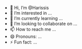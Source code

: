 - 👋 Hi, I’m @Harissis
- 👀 I’m interested in ...
- 🌱 I’m currently learning ...
- 💞️ I’m looking to collaborate on ...
- 📫 How to reach me ...
- 😄 Pronouns: ...
- ⚡ Fun fact: ...

<!---
Harissis/Harissis is a ✨ special ✨ repository because its `README.md` (this file) appears on your GitHub profile.
You can click the Preview link to take a look at your changes.
--->

